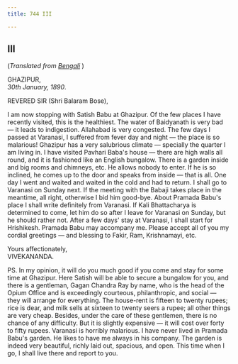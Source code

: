```yaml
---
title: 744 III

---
```

  

  


## III

(*Translated from [Bengali](b6025e7003.pdf)* )

GHAZIPUR,  
*30th January, 1890*.

REVERED SIR (Shri Balaram Bose),

I am now stopping with Satish Babu at Ghazipur. Of the few places I have
recently visited, this is the healthiest. The water of Baidyanath is
very bad — it leads to indigestion. Allahabad is very congested. The few
days I passed at Varanasi, I suffered from fever day and night — the
place is so malarious! Ghazipur has a very salubrious climate —
specially the quarter I am living in. I have visited Pavhari Baba's
house — there are high walls all round, and it is fashioned like an
English bungalow. There is a garden inside and big rooms and chimneys,
etc. He allows nobody to enter. If he is so inclined, he comes up to the
door and speaks from inside — that is all. One day I went and waited and
waited in the cold and had to return. I shall go to Varanasi on Sunday
next. If the meeting with the Babaji takes place in the meantime, all
right, otherwise I bid him good-bye. About Pramada Babu's place I shall
write definitely from Varanasi. If Kali Bhattacharya is determined to
come, let him do so after I leave for Varanasi on Sunday, but he should
rather not. After a few days' stay at Varanasi, I shall start for
Hrishikesh. Pramada Babu may accompany me. Please accept all of you my
cordial greetings — and blessing to Fakir, Ram, Krishnamayi, etc.

Yours affectionately,  
VIVEKANANDA.

  
PS. In my opinion, it will do you much good if you come and stay for
some time at Ghazipur. Here Satish will be able to secure a bungalow for
you, and there is a gentleman, Gagan Chandra Ray by name, who is the
head of the Opium Office and is exceedingly courteous, philanthropic,
and social — they will arrange for everything. The house-rent is fifteen
to twenty rupees; rice is dear, and milk sells at sixteen to twenty
seers a rupee; all other things are very cheap. Besides, under the care
of these gentlemen, there is no chance of any difficulty. But it is
slightly expensive — it will cost over forty to fifty rupees. Varanasi
is horribly malarious. I have never lived in Pramada Babu's garden. He
likes to have me always in his company. The garden is indeed very
beautiful, richly laid out, spacious, and open. This time when I go, I
shall live there and report to you.